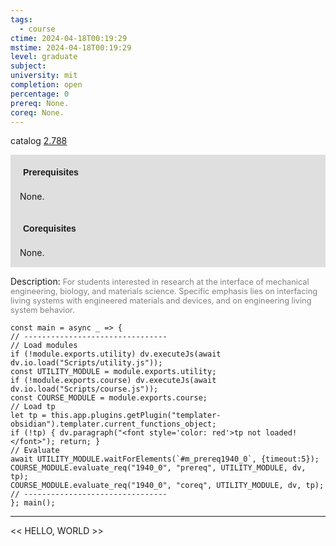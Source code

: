 ```yaml
---
tags:
  - course
ctime: 2024-04-18T00:19:29
mstime: 2024-04-18T00:19:29
level: graduate
subject: 
university: mit
completion: open
percentage: 0
prereq: None.
coreq: None.
---
```


catalog [2.788](http://student.mit.edu/catalog/m2b.html#2.788)

<span style="display: block; padding: 15px; background-color: rgb(100, 100, 100, 0.2);"><font id="m_prereq1940_0" style="display: block; font-family: Arial, sans-serif; font-weight: bold; padding: 5px">Prerequisites</font><br><span id="prereq1940_0">None.</span></span>
<span style="display: block; padding: 15px; background-color: rgb(100, 100, 100, 0.2);"><font id="m_coreq1940_0" style="display: block; font-family: Arial, sans-serif; font-weight: bold; padding: 5px">Corequisites</font><br><span id="coreq1940_0">None.</span></span>

<font style="">Description:</font>
<font style="color: grey; font-size: 0.8rem;">For students interested in research at the interface of mechanical engineering, biology, and materials science. Specific emphasis lies on interfacing living systems with engineered materials and devices, and on engineering living system behavior.</font>

```dataviewjs
const main = async _ => {
// --------------------------------
// Load modules
if (!module.exports.utility) dv.executeJs(await dv.io.load("Scripts/utility.js"));
const UTILITY_MODULE = module.exports.utility;
if (!module.exports.course) dv.executeJs(await dv.io.load("Scripts/course.js"));
const COURSE_MODULE = module.exports.course;
// Load tp
let tp = this.app.plugins.getPlugin("templater-obsidian").templater.current_functions_object;
if (!tp) { dv.paragraph("<font style='color: red'>tp not loaded!</font>"); return; }
// Evaluate
await UTILITY_MODULE.waitForElements(`#m_prereq1940_0`, {timeout:5});
COURSE_MODULE.evaluate_req("1940_0", "prereq", UTILITY_MODULE, dv, tp);
COURSE_MODULE.evaluate_req("1940_0", "coreq", UTILITY_MODULE, dv, tp);
// --------------------------------
}; main();
```

---

<< HELLO, WORLD >>
